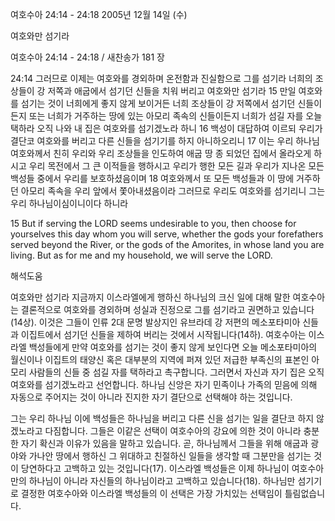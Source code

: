 여호수아 24:14 - 24:18 
2005년 12월 14일 (수)

여호와만 섬기라



여호수아 24:14 - 24:18 / 새찬송가 181 장


24:14 그러므로 이제는 여호와를 경외하며 온전함과 진실함으로 그를 섬기라 너희의 조상들이 강 저쪽과 애굽에서 섬기던 신들을 치워 버리고 여호와만 섬기라 15 만일 여호와를 섬기는 것이 너희에게 좋지 않게 보이거든 너희 조상들이 강 저쪽에서 섬기던 신들이든지 또는 너희가 거주하는 땅에 있는 아모리 족속의 신들이든지 너희가 섬길 자를 오늘 택하라 오직 나와 내 집은 여호와를 섬기겠노라 하니 16 백성이 대답하여 이르되 우리가 결단코 여호와를 버리고 다른 신들을 섬기기를 하지 아니하오리니 17 이는 우리 하나님 여호와께서 친히 우리와 우리 조상들을 인도하여 애굽 땅 종 되었던 집에서 올라오게 하시고 우리 목전에서 그 큰 이적들을 행하시고 우리가 행한 모든 길과 우리가 지나온 모든 백성들 중에서 우리를 보호하셨음이며 18 여호와께서 또 모든 백성들과 이 땅에 거주하던 아모리 족속을 우리 앞에서 쫓아내셨음이라 그러므로 우리도 여호와를 섬기리니 그는 우리 하나님이심이니이다 하니라 

15 But if serving the LORD seems undesirable to you, then choose for yourselves this day whom you will serve, whether the gods your forefathers served beyond the River, or the gods of the Amorites, in whose land you are living. But as for me and my household, we will serve the LORD.

해석도움





여호와만 섬기라 
지금까지 이스라엘에게 행하신 하나님의 크신 일에 대해 말한 여호수아는 결론적으로 여호와를 경외하며 성실과 진정으로 그를 섬기라고 권면하고 있습니다(14상). 이것은 그들이 인류 2대 문명 발상지인 유브라데 강 저편의 메소포타미아 신들과 이집트에서 섬기던 신들을 제하여 버리는 것에서 시작됩니다(14하). 여호수아는 이스라엘 백성들에게 만약 여호와를 섬기는 것이 좋지 않게 보인다면 오늘 메소포타미아의 월신이나 이집트의 태양신 혹은 대부분의 지역에 퍼져 있던 저급한 부족신의 표본인 아모리 사람들의 신들 중 섬길 자를 택하라고 촉구합니다. 그러면서 자신과 자기 집은 오직 여호와를 섬기겠노라고 선언합니다. 하나님 신앙은 자기 민족이나 가족의 믿음에 의해 자동으로 주어지는 것이 아니라 진지한 자기 결단으로 선택해야 하는 것입니다. 

그는 우리 하나님 
이에 백성들은 하나님을 버리고 다른 신을 섬기는 일을 결단코 하지 않겠노라고 다짐합니다. 그들은 이같은 선택이 여호수아의 강요에 의한 것이 아니라 충분한 자기 확신과 이유가 있음을 말하고 있습니다. 곧, 하나님께서 그들을 위해 애굽과 광야와 가나안 땅에서 행하신 그 위대하고 친절하신 일들을 생각할 때 그분만을 섬기는 것이 당연하다고 고백하고 있는 것입니다(17). 이스라엘 백성들은 이제 하나님이 여호수아만의 하나님이 아니라 자신들의 하나님이라고 고백하고 있습니다(18). 하나님만 섬기기로 결정한 여호수아와 이스라엘 백성들의 이 선택은 가장 가치있는 선택임이 틀림없습니다.